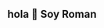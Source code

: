 ## hola  👋 Soy Roman

<!--# Roman-Matheus

Analista de Datos con fuerte vocación por el análisis profundo y la toma de decisiones respaldadas por información confiable. Mi objetivo es acompañar a empresas y equipos a descubrir el valor oculto en sus datos, transformándolos en herramientas estratégicas mediante tecnologías como Power BI, SQL, Python y Excel.

Me destaco por integrar habilidades técnicas con pensamiento crítico, visión de negocio y una comunicación clara. Creo firmemente que los datos, bien tratados, pueden simplificar lo complejo y generar cambios significativos.

🧩 ¿Cómo agrego valor?
Acompaño a organizaciones en el proceso de interpretar, estructurar y visualizar sus datos, brindando soluciones prácticas como:

Creación de paneles interactivos y automatización de informes con Power BI.

Limpieza, modelado y análisis de datos utilizando SQL y Python.

Detección de patrones y generación de insights basados en evidencia.

Optimización de procesos mediante el uso estratégico de la información.

🎓 Formación Académica
🧪 Me formé como Analista de Datos en Henry, donde trabajé con proyectos reales y herramientas clave como Power BI, SQL Server, Python y Excel.


🧠 Principales fortalezas
✅ Capacidad para traducir datos en visualizaciones comprensibles y accionables.
✅ Eficiencia en el manejo de grandes volúmenes de información.
✅ Orientación a resultados y mejora continua basada en datos.
✅ Buen relacionamiento y trabajo colaborativo en entornos multidisciplinarios.

✨ ¿Qué me diferencia?
🔍 Soy curioso, proactivo y práctico. Me gusta convertir problemas en oportunidades de análisis.
⚙️ Tengo una mentalidad enfocada en soluciones concretas que generen impacto real.
📢 Comunico los datos de forma que cualquier persona pueda comprenderlos y tomar decisiones.

📧 Roman.matheus.uni@gmail.com
📱 +54 9 297 544-9101
